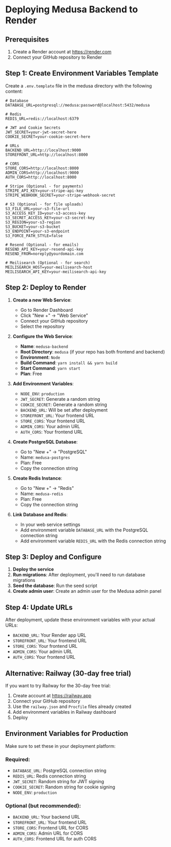 # Deploying Medusa Backend to Render

## Prerequisites
1. Create a Render account at https://render.com
2. Connect your GitHub repository to Render

## Step 1: Create Environment Variables Template

Create a `.env.template` file in the medusa directory with the following content:

```env
# Database
DATABASE_URL=postgresql://medusa:password@localhost:5432/medusa

# Redis
REDIS_URL=redis://localhost:6379

# JWT and Cookie Secrets
JWT_SECRET=your-jwt-secret-here
COOKIE_SECRET=your-cookie-secret-here

# URLs
BACKEND_URL=http://localhost:9000
STOREFRONT_URL=http://localhost:8000

# CORS
STORE_CORS=http://localhost:8000
ADMIN_CORS=http://localhost:9000
AUTH_CORS=http://localhost:8000

# Stripe (Optional - for payments)
STRIPE_API_KEY=your-stripe-api-key
STRIPE_WEBHOOK_SECRET=your-stripe-webhook-secret

# S3 (Optional - for file uploads)
S3_FILE_URL=your-s3-file-url
S3_ACCESS_KEY_ID=your-s3-access-key
S3_SECRET_ACCESS_KEY=your-s3-secret-key
S3_REGION=your-s3-region
S3_BUCKET=your-s3-bucket
S3_ENDPOINT=your-s3-endpoint
S3_FORCE_PATH_STYLE=false

# Resend (Optional - for emails)
RESEND_API_KEY=your-resend-api-key
RESEND_FROM=noreply@yourdomain.com

# Meilisearch (Optional - for search)
MEILISEARCH_HOST=your-meilisearch-host
MEILISEARCH_API_KEY=your-meilisearch-api-key
```

## Step 2: Deploy to Render

1. **Create a new Web Service**:
   - Go to Render Dashboard
   - Click "New +" → "Web Service"
   - Connect your GitHub repository
   - Select the repository

2. **Configure the Web Service**:
   - **Name**: `medusa-backend`
   - **Root Directory**: `medusa` (if your repo has both frontend and backend)
   - **Environment**: `Node`
   - **Build Command**: `yarn install && yarn build`
   - **Start Command**: `yarn start`
   - **Plan**: Free

3. **Add Environment Variables**:
   - `NODE_ENV`: `production`
   - `JWT_SECRET`: Generate a random string
   - `COOKIE_SECRET`: Generate a random string
   - `BACKEND_URL`: Will be set after deployment
   - `STOREFRONT_URL`: Your frontend URL
   - `STORE_CORS`: Your frontend URL
   - `ADMIN_CORS`: Your admin URL
   - `AUTH_CORS`: Your frontend URL

4. **Create PostgreSQL Database**:
   - Go to "New +" → "PostgreSQL"
   - Name: `medusa-postgres`
   - Plan: Free
   - Copy the connection string

5. **Create Redis Instance**:
   - Go to "New +" → "Redis"
   - Name: `medusa-redis`
   - Plan: Free
   - Copy the connection string

6. **Link Database and Redis**:
   - In your web service settings
   - Add environment variable `DATABASE_URL` with the PostgreSQL connection string
   - Add environment variable `REDIS_URL` with the Redis connection string

## Step 3: Deploy and Configure

1. **Deploy the service**
2. **Run migrations**: After deployment, you'll need to run database migrations
3. **Seed the database**: Run the seed script
4. **Create admin user**: Create an admin user for the Medusa admin panel

## Step 4: Update URLs

After deployment, update these environment variables with your actual URLs:
- `BACKEND_URL`: Your Render app URL
- `STOREFRONT_URL`: Your frontend URL
- `STORE_CORS`: Your frontend URL
- `ADMIN_CORS`: Your admin URL
- `AUTH_CORS`: Your frontend URL

## Alternative: Railway (30-day free trial)

If you want to try Railway for the 30-day free trial:

1. Create account at https://railway.app
2. Connect your GitHub repository
3. Use the `railway.json` and `Procfile` files already created
4. Add environment variables in Railway dashboard
5. Deploy

## Environment Variables for Production

Make sure to set these in your deployment platform:

### Required:
- `DATABASE_URL`: PostgreSQL connection string
- `REDIS_URL`: Redis connection string
- `JWT_SECRET`: Random string for JWT signing
- `COOKIE_SECRET`: Random string for cookie signing
- `NODE_ENV`: `production`

### Optional (but recommended):
- `BACKEND_URL`: Your backend URL
- `STOREFRONT_URL`: Your frontend URL
- `STORE_CORS`: Frontend URL for CORS
- `ADMIN_CORS`: Admin URL for CORS
- `AUTH_CORS`: Frontend URL for auth CORS 